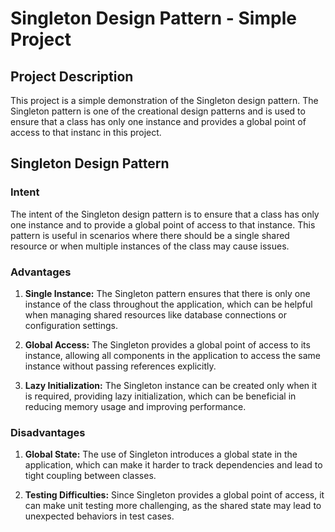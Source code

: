 # Singleton Design Pattern - Simple Project

## Project Description

This project is a simple demonstration of the Singleton design pattern. The Singleton pattern is one of the creational design patterns and is used to ensure that a class has only one instance and provides a global point of access to that instanc in this project.

## Singleton Design Pattern

### Intent

The intent of the Singleton design pattern is to ensure that a class has only one instance and to provide a global point of access to that instance. This pattern is useful in scenarios where there should be a single shared resource or when multiple instances of the class may cause issues.

### Advantages

1. **Single Instance:** The Singleton pattern ensures that there is only one instance of the class throughout the application, which can be helpful when managing shared resources like database connections or configuration settings.

2. **Global Access:** The Singleton provides a global point of access to its instance, allowing all components in the application to access the same instance without passing references explicitly.

3. **Lazy Initialization:** The Singleton instance can be created only when it is required, providing lazy initialization, which can be beneficial in reducing memory usage and improving performance.

### Disadvantages

1. **Global State:** The use of Singleton introduces a global state in the application, which can make it harder to track dependencies and lead to tight coupling between classes.

2. **Testing Difficulties:** Since Singleton provides a global point of access, it can make unit testing more challenging, as the shared state may lead to unexpected behaviors in test cases.

